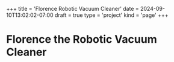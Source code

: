 +++
title = 'Florence Robotic Vacuum Cleaner'
date = 2024-09-10T13:02:02-07:00
draft = true
type = 'project'
kind = 'page'
+++

# Florence the Robotic Vacuum Cleaner


